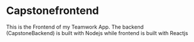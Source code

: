 # Capstonefrontend
This is the Frontend of my Teamwork App. The backend (CapstoneBackend) is built with Nodejs while frontend is built with Reactjs
